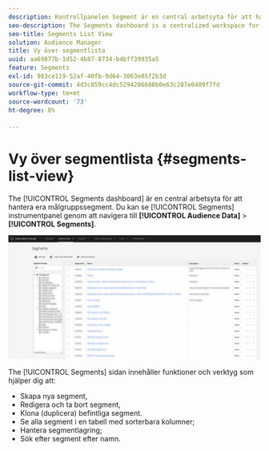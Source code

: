 ```yaml
---
description: Kontrollpanelen Segment är en central arbetsyta för att hantera mål.
seo-description: The Segments dashboard is a centralized workspace for managing destinations.
seo-title: Segments List View
solution: Audience Manager
title: Vy över segmentlista
uuid: aa69877b-1d52-4b87-8734-b4bff39935a5
feature: Segments
exl-id: 983ce119-52af-40fb-9d64-3063e85f2b3d
source-git-commit: 4d3c859cc4dc5294286680b0e63c287e0409f7fd
workflow-type: tm+mt
source-wordcount: '73'
ht-degree: 8%

---
```


# Vy över segmentlista {#segments-list-view}

The [!UICONTROL Segments dashboard] är en central arbetsyta för att hantera era målgruppssegment. Du kan se [!UICONTROL Segments] instrumentpanel genom att navigera till **[!UICONTROL Audience Data]** > **[!UICONTROL Segments]**.

![segment-dashboard](assets/segments-dashboard.png)

The [!UICONTROL Segments] sidan innehåller funktioner och verktyg som hjälper dig att:

* Skapa nya segment,
* Redigera och ta bort segment,
* Klona (duplicera) befintliga segment.
* Se alla segment i en tabell med sorterbara kolumner;
* Hantera segmentlagring;
* Sök efter segment efter namn.
